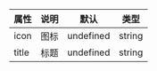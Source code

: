 | 属性    | 说明 | 默认        | 类型     |
|-------|----|-----------|--------|
| icon  | 图标 | undefined | string |
| title | 标题 | undefined | string |
